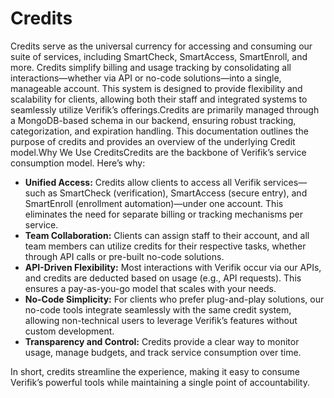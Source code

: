 # Credits

Credits serve as the universal currency for accessing and consuming our suite of services, including SmartCheck, SmartAccess, SmartEnroll, and more. Credits simplify billing and usage tracking by consolidating all interactions—whether via API or no-code solutions—into a single, manageable account. This system is designed to provide flexibility and scalability for clients, allowing both their staff and integrated systems to seamlessly utilize Verifik’s offerings.Credits are primarily managed through a MongoDB-based schema in our backend, ensuring robust tracking, categorization, and expiration handling. This documentation outlines the purpose of credits and provides an overview of the underlying Credit model.Why We Use CreditsCredits are the backbone of Verifik’s service consumption model. Here’s why:

* **Unified Access:** Credits allow clients to access all Verifik services—such as SmartCheck (verification), SmartAccess (secure entry), and SmartEnroll (enrollment automation)—under one account. This eliminates the need for separate billing or tracking mechanisms per service.
* **Team Collaboration:** Clients can assign staff to their account, and all team members can utilize credits for their respective tasks, whether through API calls or pre-built no-code solutions.
* **API-Driven Flexibility:** Most interactions with Verifik occur via our APIs, and credits are deducted based on usage (e.g., API requests). This ensures a pay-as-you-go model that scales with your needs.
* **No-Code Simplicity:** For clients who prefer plug-and-play solutions, our no-code tools integrate seamlessly with the same credit system, allowing non-technical users to leverage Verifik’s features without custom development.
* **Transparency and Control:** Credits provide a clear way to monitor usage, manage budgets, and track service consumption over time.

In short, credits streamline the experience, making it easy to consume Verifik’s powerful tools while maintaining a single point of accountability.
